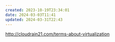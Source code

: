 ```yaml
---
created: 2023-10-19T23:34:01
date: 2024-03-03T11:41
updated: 2024-03-31T22:43
---
```

http://cloudrain21.com/terms-about-virtualization